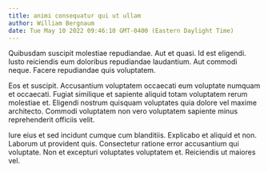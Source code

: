```yaml
---
title: animi consequatur qui ut ullam
author: William Bergnaum
date: Tue May 10 2022 09:46:10 GMT-0400 (Eastern Daylight Time)
---
```

Quibusdam suscipit molestiae repudiandae. Aut et quasi. Id est eligendi. Iusto reiciendis eum doloribus repudiandae laudantium. Aut commodi neque. Facere repudiandae quis voluptatem.

 Eos et suscipit. Accusantium voluptatem occaecati eum voluptate numquam et occaecati. Fugiat similique et sapiente aliquid totam voluptatem rerum molestiae et. Eligendi nostrum quisquam voluptates quia dolore vel maxime architecto. Commodi voluptatem non vero voluptatem sapiente minus reprehenderit officiis velit.

 Iure eius et sed incidunt cumque cum blanditiis. Explicabo et aliquid et non. Laborum ut provident quis. Consectetur ratione error accusantium qui voluptate. Non et excepturi voluptates voluptatem et. Reiciendis ut maiores vel.